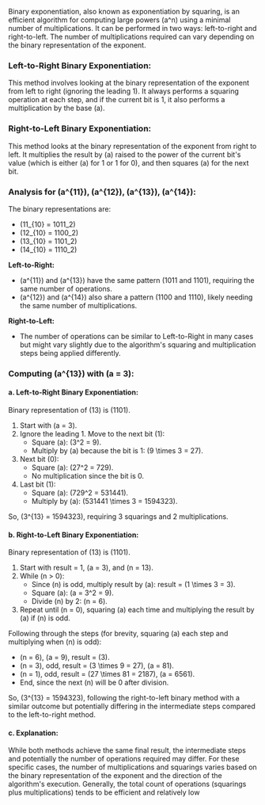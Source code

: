 Binary exponentiation, also known as exponentiation by squaring, is an efficient algorithm for computing large powers \(a^n\) using a minimal number of multiplications. It can be performed in two ways: left-to-right and right-to-left. The number of multiplications required can vary depending on the binary representation of the exponent.

### Left-to-Right Binary Exponentiation:
This method involves looking at the binary representation of the exponent from left to right (ignoring the leading 1). It always performs a squaring operation at each step, and if the current bit is 1, it also performs a multiplication by the base \(a\).

### Right-to-Left Binary Exponentiation:
This method looks at the binary representation of the exponent from right to left. It multiplies the result by \(a\) raised to the power of the current bit's value (which is either \(a\) for 1 or 1 for 0), and then squares \(a\) for the next bit.

### Analysis for \(a^{11}\), \(a^{12}\), \(a^{13}\), \(a^{14}\):
The binary representations are:
- \(11_{10} = 1011_2\)
- \(12_{10} = 1100_2\)
- \(13_{10} = 1101_2\)
- \(14_{10} = 1110_2\)

**Left-to-Right:**
- \(a^{11}\) and \(a^{13}\) have the same pattern (1011 and 1101), requiring the same number of operations.
- \(a^{12}\) and \(a^{14}\) also share a pattern (1100 and 1110), likely needing the same number of multiplications.

**Right-to-Left:**
- The number of operations can be similar to Left-to-Right in many cases but might vary slightly due to the algorithm's squaring and multiplication steps being applied differently.

### Computing \(a^{13}\) with \(a = 3\):
#### a. Left-to-Right Binary Exponentiation:
Binary representation of \(13\) is \(1101\).

1. Start with \(a = 3\).
2. Ignore the leading 1. Move to the next bit (1):
   - Square \(a\): \(3^2 = 9\).
   - Multiply by \(a\) because the bit is 1: \(9 \times 3 = 27\).
3. Next bit (0):
   - Square \(a\): \(27^2 = 729\).
   - No multiplication since the bit is 0.
4. Last bit (1):
   - Square \(a\): \(729^2 = 531441\).
   - Multiply by \(a\): \(531441 \times 3 = 1594323\).

So, \(3^{13} = 1594323\), requiring 3 squarings and 2 multiplications.

#### b. Right-to-Left Binary Exponentiation:
Binary representation of \(13\) is \(1101\).

1. Start with result = 1, \(a = 3\), and \(n = 13\).
2. While \(n > 0\):
   - Since \(n\) is odd, multiply result by \(a\): result = \(1 \times 3 = 3\).
   - Square \(a\): \(a = 3^2 = 9\).
   - Divide \(n\) by 2: \(n = 6\).
3. Repeat until \(n = 0\), squaring \(a\) each time and multiplying the result by \(a\) if \(n\) is odd.

Following through the steps (for brevity, squaring \(a\) each step and multiplying when \(n\) is odd):
- \(n = 6\), \(a = 9\), result = \(3\).
- \(n = 3\), odd, result = \(3 \times 9 = 27\), \(a = 81\).
- \(n = 1\), odd, result = \(27 \times 81 = 2187\), \(a = 6561\).
- End, since the next \(n\) will be 0 after division.

So, \(3^{13} = 1594323\), following the right-to-left binary method with a similar outcome but potentially differing in the intermediate steps compared to the left-to-right method.

#### c. Explanation:
While both methods achieve the same final result, the intermediate steps and potentially the number of operations required may differ. For these specific cases, the number of multiplications and squarings varies based on the binary representation of the exponent and the direction of the algorithm's execution. Generally, the total count of operations (squarings plus multiplications) tends to be efficient and relatively low